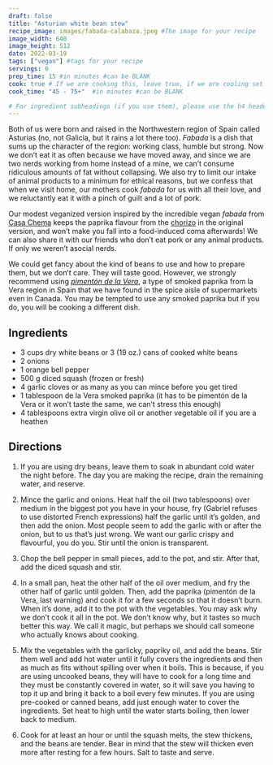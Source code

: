 ```yaml
---
draft: false
title: "Asturian white bean stew"
recipe_image: images/fabada-calabaza.jpeg #The image for your recipe
image_width: 640
image_height: 512
date: 2022-03-19
tags: ["vegan"] #tags for your recipe
servings: 6
prep_time: 15 #in minutes #can be BLANK
cook: true # If we are cooking this, leave true, if we are cooling set to false
cook_time: "45 - 75+"  #in minutes #can be BLANK

# For ingredient subheadings (if you use them), please use the h4 header.  For print view I have those elements targeted
---
```


Both of us were born and raised in the Northwestern region of Spain called Asturias (no, not Galicia, but it rains a lot there too). *Fabada* is a dish that sums up the character of the region: working class, humble but strong. Now we don’t eat it as often because we have moved away, and since we are two nerds working from home instead of a mine, we can’t consume ridiculous amounts of fat without collapsing. We also try to limit our intake of animal products to a minimum for ethical reasons, but we confess that when we visit home, our mothers cook *fabada* for us with all their love, and we reluctantly eat it with a pinch of guilt and a lot of pork.

Our modest veganized version inspired by the incredible vegan *fabada* from [Casa Chema](https://www.casachema.com/) keeps the paprika flavour from the [chorizo](https://en.wikipedia.org/wiki/Chorizo) in the original version, and won’t make you fall into a food-induced coma afterwards! We can also share it with our friends who don’t eat pork or any animal products. If only we weren’t asocial nerds.

We could get fancy about the kind of beans to use and how to prepare them, but we don’t care. They will taste good. However, we strongly recommend using [*pimentón de la Vera*](https://eu.wikipedia.org/wiki/La_Verako_piperrauts#/media/Fitxategi:Piment%C3%B3n_de_la_Vera.jpg), a type of smoked paprika from la Vera region in Spain that we have found in the spice aisle of supermarkets even in Canada. You may be tempted to use any smoked paprika but if you do, you will be cooking a different dish.

## Ingredients

- 3 cups dry white beans or 3 (19 oz.) cans of cooked white beans
- 2 onions
- 1 orange bell pepper
- 500 g diced squash (frozen or fresh)
- 4 garlic cloves or as many as you can mince before you get tired
- 1 tablespoon de la Vera smoked paprika (it has to be pimentón de la Vera or it won’t taste the same, we can’t stress this enough)
- 4 tablespoons extra virgin olive oil or another vegetable oil if you are a heathen


## Directions

1. If you are using dry beans, leave them to soak in abundant cold water the night before. The day you are making the recipe, drain the remaining water, and reserve. 

2. Mince the garlic and onions. Heat half the oil (two tablespoons) over medium in the biggest pot you have in your house, fry (Gabriel refuses to use distorted French expressions) half the garlic until it’s golden, and then add the onion. Most people seem to add the garlic with or after the onion, but to us that’s just wrong. We want our garlic crispy and flavourful, you do you. Stir until the onion is transparent.

3. Chop the bell pepper in small pieces, add to the pot, and stir. After that, add the diced squash and stir.

4. In a small pan, heat the other half of the oil over medium, and fry the other half of garlic until golden. Then, add the paprika (pimentón de la Vera, last warning) and cook it for a few seconds so that it doesn’t burn. When it’s done, add it to the pot with the vegetables. You may ask why we don’t cook it all in the pot. We don’t know why, but it tastes so much better this way. We call it magic, but perhaps we should call someone who actually knows about cooking.

5. Mix the vegetables with the garlicky, papriky oil, and add the beans. Stir them well and add hot water until it fully covers the ingredients and then as much as fits without spilling over when it boils. This is because, if you are using uncooked beans, they will have to cook for a long time and they must be constantly covered in water, so it will save you having to top it up and bring it back to a boil every few minutes. If you are using pre-cooked or canned beans, add just enough water to cover the ingredients. Set heat to high until the water starts boiling, then lower back to medium. 

6. Cook for at least an hour or until the squash melts, the stew thickens, and the beans are tender. Bear in mind that the stew will thicken even more after resting for a few hours. Salt to taste and serve.
